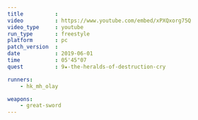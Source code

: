 ```yaml
---
title          :
video          : https://www.youtube.com/embed/xPXQxorg75Q
video_type     : youtube
run_type       : freestyle
platform       : pc
patch_version  :
date           : 2019-06-01
time           : 05'45"07
quest          : 9★-the-heralds-of-destruction-cry

runners:
    - hk_mh_olay

weapons:
    - great-sword
---
```


